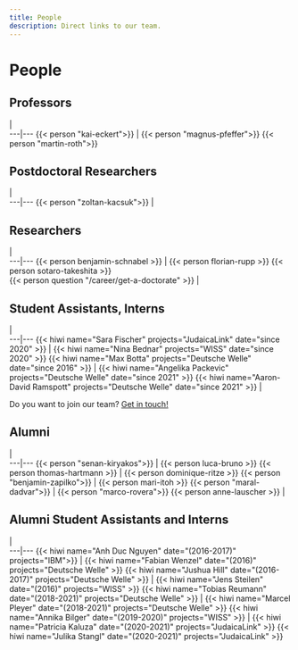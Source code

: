```yaml
---
title: People
description: Direct links to our team.
---
```

# People

## Professors
   |   
---|---
{{< person "kai-eckert">}} | {{< person "magnus-pfeffer">}}
{{< person "martin-roth">}}

## Postdoctoral Researchers
   |   
---|---
{{< person "zoltan-kacsuk">}} |
 
## Researchers

   |   
---|---
{{< person benjamin-schnabel >}}  | {{< person florian-rupp >}}
{{< person sotaro-takeshita >}}  
{{< person question  "/career/get-a-doctorate" >}} |


## Student Assistants, Interns

   |   
---|---
{{< hiwi name="Sara Fischer" projects="JudaicaLink" date="since 2020" >}} | {{< hiwi name="Nina Bednar" projects="WISS" date="since 2020" >}} 
{{< hiwi name="Max Botta" projects="Deutsche Welle" date="since 2016" >}} | {{< hiwi name="Angelika Packevic" projects="Deutsche Welle" date="since 2021" >}} 
{{< hiwi name="Aaron-David Ramspott" projects="Deutsche Welle" date="since 2021" >}} |

Do you want to join our team? [Get in touch!](/career/)

## Alumni

   |   
---|---
{{< person "senan-kiryakos">}} | {{< person luca-bruno >}}
{{< person thomas-hartmann >}}  | {{< person dominique-ritze >}}
{{< person "benjamin-zapilko">}} | {{< person mari-itoh >}}
{{< person "maral-dadvar">}} | {{< person "marco-rovera">}}
{{< person anne-lauscher >}} | 

## Alumni Student Assistants and Interns

   |   
---|---
{{< hiwi name="Anh Duc Nguyen" date="(2016-2017)" projects="IBM">}} | {{< hiwi name="Fabian Wenzel" date="(2016)" projects="Deutsche Welle" >}}
{{< hiwi name="Jushua Hill" date="(2016-2017)" projects="Deutsche Welle" >}} | {{< hiwi name="Jens Steilen" date="(2016)" projects="WISS" >}}
{{< hiwi name="Tobias Reumann" date="(2018-2021)" projects="Deutsche Welle" >}} | {{< hiwi name="Marcel Pleyer" date="(2018-2021)" projects="Deutsche Welle" >}}
{{< hiwi name="Annika Bilger" date="(2019-2020)" projects="WISS" >}} | {{< hiwi name="Patricia Kaluza" date="(2020-2021)" projects="JudaicaLink" >}}
{{< hiwi name="Julika Stangl" date="(2020-2021)" projects="JudaicaLink" >}}
